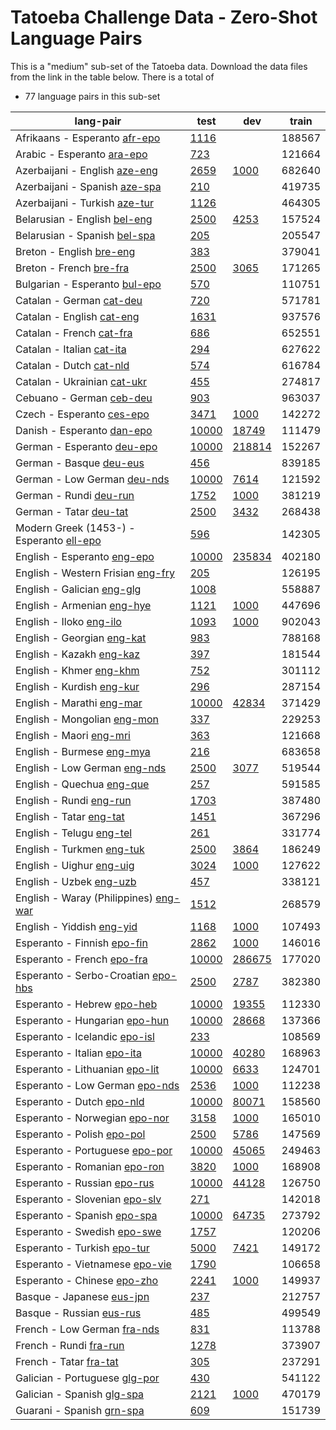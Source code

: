 # Tatoeba Challenge Data - Zero-Shot Language Pairs

This is a "medium" sub-set of the Tatoeba data.
Download the data files from the link in the table below.
There is a total of

* 77  language pairs in this sub-set

| lang-pair |    test    |    dev     |    train   |
|-----------|------------|------------|------------|
|         Afrikaans - Esperanto  [afr-epo](https://object.pouta.csc.fi/Tatoeba-Challenge/afr-epo.tar)  | [      1116 ](../data/test/afr-epo/test.txt)|            |     188567 |
|            Arabic - Esperanto  [ara-epo](https://object.pouta.csc.fi/Tatoeba-Challenge/ara-epo.tar)  | [       723 ](../data/test/ara-epo/test.txt)|            |     121664 |
|         Azerbaijani - English  [aze-eng](https://object.pouta.csc.fi/Tatoeba-Challenge/aze-eng.tar)  | [      2659 ](../data/test/aze-eng/test.txt)| [      1000 ](../data/dev/aze-eng/dev.txt)|     682640 |
|         Azerbaijani - Spanish  [aze-spa](https://object.pouta.csc.fi/Tatoeba-Challenge/aze-spa.tar)  | [       210 ](../data/test/aze-spa/test.txt)|            |     419735 |
|         Azerbaijani - Turkish  [aze-tur](https://object.pouta.csc.fi/Tatoeba-Challenge/aze-tur.tar)  | [      1126 ](../data/test/aze-tur/test.txt)|            |     464305 |
|          Belarusian - English  [bel-eng](https://object.pouta.csc.fi/Tatoeba-Challenge/bel-eng.tar)  | [      2500 ](../data/test/bel-eng/test.txt)| [      4253 ](../data/dev/bel-eng/dev.txt)|     157524 |
|          Belarusian - Spanish  [bel-spa](https://object.pouta.csc.fi/Tatoeba-Challenge/bel-spa.tar)  | [       205 ](../data/test/bel-spa/test.txt)|            |     205547 |
|              Breton - English  [bre-eng](https://object.pouta.csc.fi/Tatoeba-Challenge/bre-eng.tar)  | [       383 ](../data/test/bre-eng/test.txt)|            |     379041 |
|               Breton - French  [bre-fra](https://object.pouta.csc.fi/Tatoeba-Challenge/bre-fra.tar)  | [      2500 ](../data/test/bre-fra/test.txt)| [      3065 ](../data/dev/bre-fra/dev.txt)|     171265 |
|         Bulgarian - Esperanto  [bul-epo](https://object.pouta.csc.fi/Tatoeba-Challenge/bul-epo.tar)  | [       570 ](../data/test/bul-epo/test.txt)|            |     110751 |
|              Catalan - German  [cat-deu](https://object.pouta.csc.fi/Tatoeba-Challenge/cat-deu.tar)  | [       720 ](../data/test/cat-deu/test.txt)|            |     571781 |
|             Catalan - English  [cat-eng](https://object.pouta.csc.fi/Tatoeba-Challenge/cat-eng.tar)  | [      1631 ](../data/test/cat-eng/test.txt)|            |     937576 |
|              Catalan - French  [cat-fra](https://object.pouta.csc.fi/Tatoeba-Challenge/cat-fra.tar)  | [       686 ](../data/test/cat-fra/test.txt)|            |     652551 |
|             Catalan - Italian  [cat-ita](https://object.pouta.csc.fi/Tatoeba-Challenge/cat-ita.tar)  | [       294 ](../data/test/cat-ita/test.txt)|            |     627622 |
|               Catalan - Dutch  [cat-nld](https://object.pouta.csc.fi/Tatoeba-Challenge/cat-nld.tar)  | [       574 ](../data/test/cat-nld/test.txt)|            |     616784 |
|           Catalan - Ukrainian  [cat-ukr](https://object.pouta.csc.fi/Tatoeba-Challenge/cat-ukr.tar)  | [       455 ](../data/test/cat-ukr/test.txt)|            |     274817 |
|              Cebuano - German  [ceb-deu](https://object.pouta.csc.fi/Tatoeba-Challenge/ceb-deu.tar)  | [       903 ](../data/test/ceb-deu/test.txt)|            |     963037 |
|             Czech - Esperanto  [ces-epo](https://object.pouta.csc.fi/Tatoeba-Challenge/ces-epo.tar)  | [      3471 ](../data/test/ces-epo/test.txt)| [      1000 ](../data/dev/ces-epo/dev.txt)|     142272 |
|            Danish - Esperanto  [dan-epo](https://object.pouta.csc.fi/Tatoeba-Challenge/dan-epo.tar)  | [     10000 ](../data/test/dan-epo/test.txt)| [     18749 ](../data/dev/dan-epo/dev.txt)|     111479 |
|            German - Esperanto  [deu-epo](https://object.pouta.csc.fi/Tatoeba-Challenge/deu-epo.tar)  | [     10000 ](../data/test/deu-epo/test.txt)| [    218814 ](../data/dev/deu-epo/dev.txt)|     152267 |
|               German - Basque  [deu-eus](https://object.pouta.csc.fi/Tatoeba-Challenge/deu-eus.tar)  | [       456 ](../data/test/deu-eus/test.txt)|            |     839185 |
|           German - Low German  [deu-nds](https://object.pouta.csc.fi/Tatoeba-Challenge/deu-nds.tar)  | [     10000 ](../data/test/deu-nds/test.txt)| [      7614 ](../data/dev/deu-nds/dev.txt)|     121592 |
|                German - Rundi  [deu-run](https://object.pouta.csc.fi/Tatoeba-Challenge/deu-run.tar)  | [      1752 ](../data/test/deu-run/test.txt)| [      1000 ](../data/dev/deu-run/dev.txt)|     381219 |
|                German - Tatar  [deu-tat](https://object.pouta.csc.fi/Tatoeba-Challenge/deu-tat.tar)  | [      2500 ](../data/test/deu-tat/test.txt)| [      3432 ](../data/dev/deu-tat/dev.txt)|     268438 |
|  Modern Greek (1453-) - Esperanto  [ell-epo](https://object.pouta.csc.fi/Tatoeba-Challenge/ell-epo.tar)  | [       596 ](../data/test/ell-epo/test.txt)|            |     142305 |
|           English - Esperanto  [eng-epo](https://object.pouta.csc.fi/Tatoeba-Challenge/eng-epo.tar)  | [     10000 ](../data/test/eng-epo/test.txt)| [    235834 ](../data/dev/eng-epo/dev.txt)|     402180 |
|     English - Western Frisian  [eng-fry](https://object.pouta.csc.fi/Tatoeba-Challenge/eng-fry.tar)  | [       205 ](../data/test/eng-fry/test.txt)|            |     126195 |
|            English - Galician  [eng-glg](https://object.pouta.csc.fi/Tatoeba-Challenge/eng-glg.tar)  | [      1008 ](../data/test/eng-glg/test.txt)|            |     558887 |
|            English - Armenian  [eng-hye](https://object.pouta.csc.fi/Tatoeba-Challenge/eng-hye.tar)  | [      1121 ](../data/test/eng-hye/test.txt)| [      1000 ](../data/dev/eng-hye/dev.txt)|     447696 |
|               English - Iloko  [eng-ilo](https://object.pouta.csc.fi/Tatoeba-Challenge/eng-ilo.tar)  | [      1093 ](../data/test/eng-ilo/test.txt)| [      1000 ](../data/dev/eng-ilo/dev.txt)|     902043 |
|            English - Georgian  [eng-kat](https://object.pouta.csc.fi/Tatoeba-Challenge/eng-kat.tar)  | [       983 ](../data/test/eng-kat/test.txt)|            |     788168 |
|              English - Kazakh  [eng-kaz](https://object.pouta.csc.fi/Tatoeba-Challenge/eng-kaz.tar)  | [       397 ](../data/test/eng-kaz/test.txt)|            |     181544 |
|               English - Khmer  [eng-khm](https://object.pouta.csc.fi/Tatoeba-Challenge/eng-khm.tar)  | [       752 ](../data/test/eng-khm/test.txt)|            |     301112 |
|             English - Kurdish  [eng-kur](https://object.pouta.csc.fi/Tatoeba-Challenge/eng-kur.tar)  | [       296 ](../data/test/eng-kur/test.txt)|            |     287154 |
|             English - Marathi  [eng-mar](https://object.pouta.csc.fi/Tatoeba-Challenge/eng-mar.tar)  | [     10000 ](../data/test/eng-mar/test.txt)| [     42834 ](../data/dev/eng-mar/dev.txt)|     371429 |
|           English - Mongolian  [eng-mon](https://object.pouta.csc.fi/Tatoeba-Challenge/eng-mon.tar)  | [       337 ](../data/test/eng-mon/test.txt)|            |     229253 |
|               English - Maori  [eng-mri](https://object.pouta.csc.fi/Tatoeba-Challenge/eng-mri.tar)  | [       363 ](../data/test/eng-mri/test.txt)|            |     121668 |
|             English - Burmese  [eng-mya](https://object.pouta.csc.fi/Tatoeba-Challenge/eng-mya.tar)  | [       216 ](../data/test/eng-mya/test.txt)|            |     683658 |
|          English - Low German  [eng-nds](https://object.pouta.csc.fi/Tatoeba-Challenge/eng-nds.tar)  | [      2500 ](../data/test/eng-nds/test.txt)| [      3077 ](../data/dev/eng-nds/dev.txt)|     519544 |
|             English - Quechua  [eng-que](https://object.pouta.csc.fi/Tatoeba-Challenge/eng-que.tar)  | [       257 ](../data/test/eng-que/test.txt)|            |     591585 |
|               English - Rundi  [eng-run](https://object.pouta.csc.fi/Tatoeba-Challenge/eng-run.tar)  | [      1703 ](../data/test/eng-run/test.txt)|            |     387480 |
|               English - Tatar  [eng-tat](https://object.pouta.csc.fi/Tatoeba-Challenge/eng-tat.tar)  | [      1451 ](../data/test/eng-tat/test.txt)|            |     367296 |
|              English - Telugu  [eng-tel](https://object.pouta.csc.fi/Tatoeba-Challenge/eng-tel.tar)  | [       261 ](../data/test/eng-tel/test.txt)|            |     331774 |
|             English - Turkmen  [eng-tuk](https://object.pouta.csc.fi/Tatoeba-Challenge/eng-tuk.tar)  | [      2500 ](../data/test/eng-tuk/test.txt)| [      3864 ](../data/dev/eng-tuk/dev.txt)|     186249 |
|              English - Uighur  [eng-uig](https://object.pouta.csc.fi/Tatoeba-Challenge/eng-uig.tar)  | [      3024 ](../data/test/eng-uig/test.txt)| [      1000 ](../data/dev/eng-uig/dev.txt)|     127622 |
|               English - Uzbek  [eng-uzb](https://object.pouta.csc.fi/Tatoeba-Challenge/eng-uzb.tar)  | [       457 ](../data/test/eng-uzb/test.txt)|            |     338121 |
|  English - Waray (Philippines)  [eng-war](https://object.pouta.csc.fi/Tatoeba-Challenge/eng-war.tar)  | [      1512 ](../data/test/eng-war/test.txt)|            |     268579 |
|             English - Yiddish  [eng-yid](https://object.pouta.csc.fi/Tatoeba-Challenge/eng-yid.tar)  | [      1168 ](../data/test/eng-yid/test.txt)| [      1000 ](../data/dev/eng-yid/dev.txt)|     107493 |
|           Esperanto - Finnish  [epo-fin](https://object.pouta.csc.fi/Tatoeba-Challenge/epo-fin.tar)  | [      2862 ](../data/test/epo-fin/test.txt)| [      1000 ](../data/dev/epo-fin/dev.txt)|     146016 |
|            Esperanto - French  [epo-fra](https://object.pouta.csc.fi/Tatoeba-Challenge/epo-fra.tar)  | [     10000 ](../data/test/epo-fra/test.txt)| [    286675 ](../data/dev/epo-fra/dev.txt)|     177020 |
|    Esperanto - Serbo-Croatian  [epo-hbs](https://object.pouta.csc.fi/Tatoeba-Challenge/epo-hbs.tar)  | [      2500 ](../data/test/epo-hbs/test.txt)| [      2787 ](../data/dev/epo-hbs/dev.txt)|     382380 |
|            Esperanto - Hebrew  [epo-heb](https://object.pouta.csc.fi/Tatoeba-Challenge/epo-heb.tar)  | [     10000 ](../data/test/epo-heb/test.txt)| [     19355 ](../data/dev/epo-heb/dev.txt)|     112330 |
|         Esperanto - Hungarian  [epo-hun](https://object.pouta.csc.fi/Tatoeba-Challenge/epo-hun.tar)  | [     10000 ](../data/test/epo-hun/test.txt)| [     28668 ](../data/dev/epo-hun/dev.txt)|     137366 |
|         Esperanto - Icelandic  [epo-isl](https://object.pouta.csc.fi/Tatoeba-Challenge/epo-isl.tar)  | [       233 ](../data/test/epo-isl/test.txt)|            |     108569 |
|           Esperanto - Italian  [epo-ita](https://object.pouta.csc.fi/Tatoeba-Challenge/epo-ita.tar)  | [     10000 ](../data/test/epo-ita/test.txt)| [     40280 ](../data/dev/epo-ita/dev.txt)|     168963 |
|        Esperanto - Lithuanian  [epo-lit](https://object.pouta.csc.fi/Tatoeba-Challenge/epo-lit.tar)  | [     10000 ](../data/test/epo-lit/test.txt)| [      6633 ](../data/dev/epo-lit/dev.txt)|     124701 |
|        Esperanto - Low German  [epo-nds](https://object.pouta.csc.fi/Tatoeba-Challenge/epo-nds.tar)  | [      2536 ](../data/test/epo-nds/test.txt)| [      1000 ](../data/dev/epo-nds/dev.txt)|     112238 |
|             Esperanto - Dutch  [epo-nld](https://object.pouta.csc.fi/Tatoeba-Challenge/epo-nld.tar)  | [     10000 ](../data/test/epo-nld/test.txt)| [     80071 ](../data/dev/epo-nld/dev.txt)|     158560 |
|         Esperanto - Norwegian  [epo-nor](https://object.pouta.csc.fi/Tatoeba-Challenge/epo-nor.tar)  | [      3158 ](../data/test/epo-nor/test.txt)| [      1000 ](../data/dev/epo-nor/dev.txt)|     165010 |
|            Esperanto - Polish  [epo-pol](https://object.pouta.csc.fi/Tatoeba-Challenge/epo-pol.tar)  | [      2500 ](../data/test/epo-pol/test.txt)| [      5786 ](../data/dev/epo-pol/dev.txt)|     147569 |
|        Esperanto - Portuguese  [epo-por](https://object.pouta.csc.fi/Tatoeba-Challenge/epo-por.tar)  | [     10000 ](../data/test/epo-por/test.txt)| [     45065 ](../data/dev/epo-por/dev.txt)|     249463 |
|          Esperanto - Romanian  [epo-ron](https://object.pouta.csc.fi/Tatoeba-Challenge/epo-ron.tar)  | [      3820 ](../data/test/epo-ron/test.txt)| [      1000 ](../data/dev/epo-ron/dev.txt)|     168908 |
|           Esperanto - Russian  [epo-rus](https://object.pouta.csc.fi/Tatoeba-Challenge/epo-rus.tar)  | [     10000 ](../data/test/epo-rus/test.txt)| [     44128 ](../data/dev/epo-rus/dev.txt)|     126750 |
|         Esperanto - Slovenian  [epo-slv](https://object.pouta.csc.fi/Tatoeba-Challenge/epo-slv.tar)  | [       271 ](../data/test/epo-slv/test.txt)|            |     142018 |
|           Esperanto - Spanish  [epo-spa](https://object.pouta.csc.fi/Tatoeba-Challenge/epo-spa.tar)  | [     10000 ](../data/test/epo-spa/test.txt)| [     64735 ](../data/dev/epo-spa/dev.txt)|     273792 |
|           Esperanto - Swedish  [epo-swe](https://object.pouta.csc.fi/Tatoeba-Challenge/epo-swe.tar)  | [      1757 ](../data/test/epo-swe/test.txt)|            |     120206 |
|           Esperanto - Turkish  [epo-tur](https://object.pouta.csc.fi/Tatoeba-Challenge/epo-tur.tar)  | [      5000 ](../data/test/epo-tur/test.txt)| [      7421 ](../data/dev/epo-tur/dev.txt)|     149172 |
|        Esperanto - Vietnamese  [epo-vie](https://object.pouta.csc.fi/Tatoeba-Challenge/epo-vie.tar)  | [      1790 ](../data/test/epo-vie/test.txt)|            |     106658 |
|           Esperanto - Chinese  [epo-zho](https://object.pouta.csc.fi/Tatoeba-Challenge/epo-zho.tar)  | [      2241 ](../data/test/epo-zho/test.txt)| [      1000 ](../data/dev/epo-zho/dev.txt)|     149937 |
|             Basque - Japanese  [eus-jpn](https://object.pouta.csc.fi/Tatoeba-Challenge/eus-jpn.tar)  | [       237 ](../data/test/eus-jpn/test.txt)|            |     212757 |
|              Basque - Russian  [eus-rus](https://object.pouta.csc.fi/Tatoeba-Challenge/eus-rus.tar)  | [       485 ](../data/test/eus-rus/test.txt)|            |     499549 |
|           French - Low German  [fra-nds](https://object.pouta.csc.fi/Tatoeba-Challenge/fra-nds.tar)  | [       831 ](../data/test/fra-nds/test.txt)|            |     113788 |
|                French - Rundi  [fra-run](https://object.pouta.csc.fi/Tatoeba-Challenge/fra-run.tar)  | [      1278 ](../data/test/fra-run/test.txt)|            |     373907 |
|                French - Tatar  [fra-tat](https://object.pouta.csc.fi/Tatoeba-Challenge/fra-tat.tar)  | [       305 ](../data/test/fra-tat/test.txt)|            |     237291 |
|         Galician - Portuguese  [glg-por](https://object.pouta.csc.fi/Tatoeba-Challenge/glg-por.tar)  | [       430 ](../data/test/glg-por/test.txt)|            |     541122 |
|            Galician - Spanish  [glg-spa](https://object.pouta.csc.fi/Tatoeba-Challenge/glg-spa.tar)  | [      2121 ](../data/test/glg-spa/test.txt)| [      1000 ](../data/dev/glg-spa/dev.txt)|     470179 |
|             Guarani - Spanish  [grn-spa](https://object.pouta.csc.fi/Tatoeba-Challenge/grn-spa.tar)  | [       609 ](../data/test/grn-spa/test.txt)|            |     151739 |
